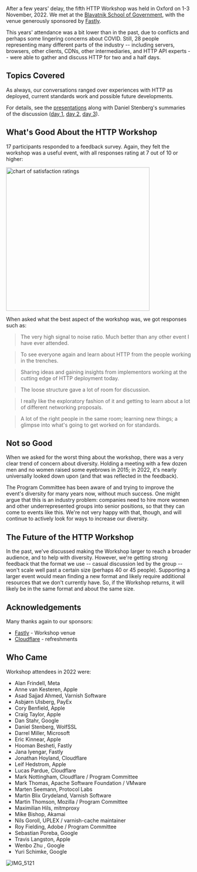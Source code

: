 After a few years' delay, the fifth HTTP Workshop was held in Oxford on 1-3 November, 2022. We met at the [Blavatnik School of Government](https://www.bsg.ox.ac.uk), with the venue generously sponsored by [Fastly](https://fastly.com/).

This years' attendance was a bit lower than in the past, due to conflicts and perhaps some lingering concerns about COVID. Still, 28 people representing many different parts of the industry -- including servers, browsers, other clients, CDNs, other intermediaries, and HTTP API experts -- were able to gather and discuss HTTP for two and a half days.


## Topics Covered

As always, our conversations ranged over experiences with HTTP as deployed, current standards work and possible future developments.

For details, see the [presentations](https://github.com/HTTPWorkshop/workshop2022/tree/main/talks) along with Daniel Stenberg's summaries of the discussion ([day 1](https://daniel.haxx.se/blog/2022/11/02/http-workshop-2022-day-1/), [day 2](https://daniel.haxx.se/blog/2022/11/03/workshop-season-5-episode-2/), [day 3](https://daniel.haxx.se/blog/2022/11/03/thehttpworkshop2022-day3-txt/)).


## What's Good About the HTTP Workshop

17 participants responded to a feedback survey. Again, they felt the workshop was a useful event, with all responses rating at 7 out of 10 or higher:

<img width="391" alt="chart of satisfaction ratings" src="https://user-images.githubusercontent.com/74384/202945050-bc889850-de19-4635-bcd3-8056c67af41f.png">

When asked what the best aspect of the workshop was, we got responses such as:

> The very high signal to noise ratio. Much better than any other event I have ever attended.

> To see everyone again and learn about HTTP from the people working in the trenches.

> Sharing ideas and gaining insights from implementors working at the cutting edge of HTTP deployment today.

> The loose structure gave a lot of room for discussion.

> I really like the exploratory fashion of it and getting to learn about a lot of different networking proposals.

> A lot of the right people in the same room; learning new things; a glimpse into what's going to get worked on for standards.

## Not so Good

When we asked for the worst thing about the workshop, there was a very clear trend of concern about diversity. Holding a meeting with a few dozen men and no women raised some eyebrows in 2015; in 2022, it's nearly universally looked down upon (and that was reflected in the feedback).

The Program Committee has been aware of and trying to improve the event's diversity for many years now, without much success. One might argue that this is an industry problem: companies need to hire more women and other underrepresented groups into senior positions, so that they can come to events like this. We're not very happy with that, though, and will continue to actively look for ways to increase our diversity.


## The Future of the HTTP Workshop

In the past, we've discussed making the Workshop larger to reach a broader audience, and to help with diversity. However, we're getting strong feedback that the format we use -- casual discussion led by the group -- won't scale well past a certain size (perhaps 40 or 45 people). Supporting a larger event would mean finding a new format and likely require additional resources that we don't currently have. So, if the Workshop returns, it will likely be in the same format and about the same size.


## Acknowledgements

Many thanks again to our sponsors:

* [Fastly](https://fastly.com/) - Workshop venue
* [Cloudflare](https://cloudflare.com/) - refreshments


## Who Came

Workshop attendees in 2022 were:

* Alan Frindell, Meta
* Anne van Kesteren, Apple
* Asad Sajjad Ahmed, Varnish Software
* Asbjørn Ulsberg, PayEx
* Cory Benfield, Apple
* Craig Taylor, Apple
* Dan Stahr, Google
* Daniel Stenberg, WolfSSL
* Darrel Miller, Microsoft
* Eric Kinnear, Apple
* Hooman Besheti, Fastly
* Jana Iyengar, Fastly
* Jonathan Hoyland, Cloudflare
* Leif Hedstrom, Apple
* Lucas Pardue, Cloudflare
* Mark Nottingham, Cloudflare / Program Committee
* Mark Thomas, Apache Software Foundation / VMware
* Marten Seemann, Protocol Labs
* Martin Blix Grydeland, Varnish Software
* Martin Thomson, Mozilla / Program Committee
* Maximilian Hils, mitmproxy
* Mike Bishop, Akamai 
* Nils Goroll, UPLEX / varnish-cache maintainer
* Roy Fielding, Adobe / Program Committee
* Sebastian Poreba, Google
* Travis Langston, Apple
* Wenbo Zhu , Google 
* Yuri Schimke, Google

![IMG_5121](https://user-images.githubusercontent.com/74384/202947870-ed14d18a-0b6b-4e94-b7b6-030a2224f819.jpeg)

